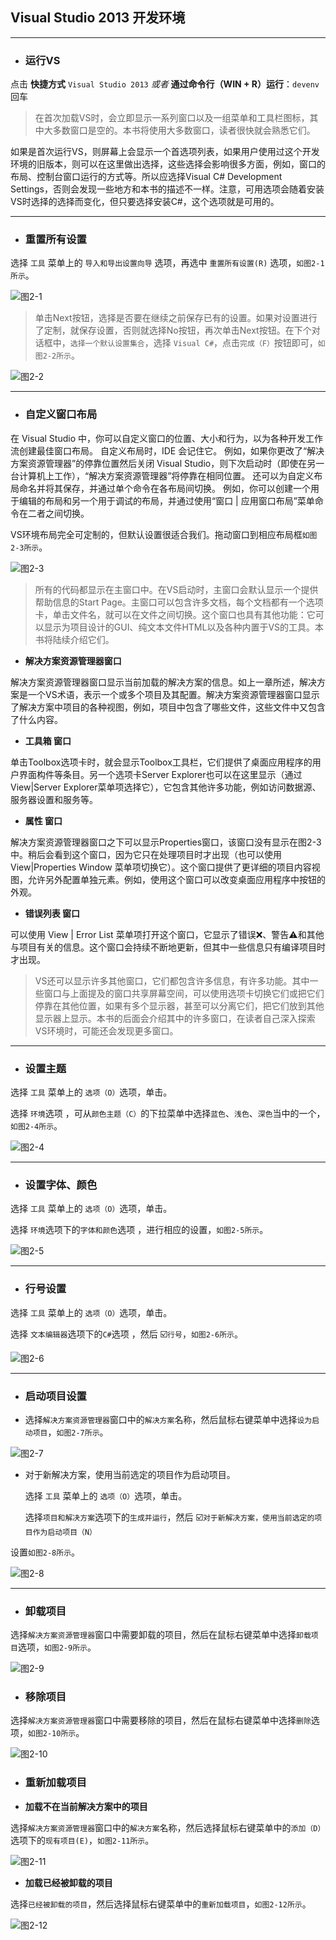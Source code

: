 ## Visual Studio 2013 开发环境

---

* ### 运行VS


点击 **快捷方式** `Visual Studio 2013` _或者_
**通过命令行（WIN + R）运行**：`devenv` 回车

> 在首次加载VS时，会立即显示一系列窗口以及一组菜单和工具栏图标，其中大多数窗口是空的。本书将使用大多数窗口，读者很快就会熟悉它们。

如果是首次运行VS，则屏幕上会显示一个首选项列表，如果用户使用过这个开发环境的旧版本，则可以在这里做出选择，这些选择会影响很多方面，例如，窗口的布局、控制台窗口运行的方式等。所以应选择Visual C\# Development Settings，否则会发现一些地方和本书的描述不一样。注意，可用选项会随着安装VS时选择的选择而变化，但只要选择安装C\#，这个选项就是可用的。

---

* ### 重置所有设置


选择 `工具` 菜单上的 `导入和导出设置向导` 选项，再选中 `重置所有设置(R)` 选项，`如图2-1所示`。


![图2-1](/assets/2-1.png)



> 单击Next按钮，选择是否要在继续之前保存已有的设置。如果对设置进行了定制，就保存设置，否则就选择No按钮，再次单击Next按钮。在下个对话框中，`选择一个默认设置集合`，选择 `Visual C#`，点击`完成（F）`按钮即可，`如图2-2所示`。

![图2-2](/assets/2-2.png)

---

* ### 自定义窗口布局


在 Visual Studio 中，你可以自定义窗口的位置、大小和行为，以为各种开发工作流创建最佳窗口布局。 自定义布局时，IDE 会记住它。 例如，如果你更改了“解决方案资源管理器”的停靠位置然后关闭 Visual Studio，则下次启动时（即使在另一台计算机上工作），“解决方案资源管理器”将停靠在相同位置。 还可以为自定义布局命名并将其保存，并通过单个命令在各布局间切换。 例如，你可以创建一个用于编辑的布局和另一个用于调试的布局，并通过使用“窗口 \| 应用窗口布局”菜单命令在二者之间切换。

VS环境布局完全可定制的，但默认设置很适合我们。拖动窗口到相应布局框`如图2-3所示`。

![图2-3](/assets/2-3.png)

> 所有的代码都显示在主窗口中。在VS启动时，主窗口会默认显示一个提供帮助信息的Start Page。主窗口可以包含许多文档，每个文档都有一个选项卡，单击文件名，就可以在文件之间切换。这个窗口也具有其他功能：它可以显示为项目设计的GUI、纯文本文件HTML以及各种内置于VS的工具。本书将陆续介绍它们。

* **解决方案资源管理器窗口**

解决方案资源管理器窗口显示当前加载的解决方案的信息。如上一章所述，解决方案是一个VS术语，表示一个或多个项目及其配置。解决方案资源管理器窗口显示了解决方案中项目的各种视图，例如，项目中包含了哪些文件，这些文件中又包含了什么内容。

* **工具箱 窗口**

单击Toolbox选项卡时，就会显示Toolbox工具栏，它们提供了桌面应用程序的用户界面构件等条目。另一个选项卡Server Explorer也可以在这里显示（通过View\|Server Explorer菜单项选择它），它包含其他许多功能，例如访问数据源、服务器设置和服务等。

* **属性 窗口**

解决方案资源管理器窗口之下可以显示Properties窗口，该窗口没有显示在图2-3中。稍后会看到这个窗口，因为它只在处理项目时才出现（也可以使用View\|Properties Window 菜单项切换它）。这个窗口提供了更详细的项目内容视图，允许另外配置单独元素。例如，使用这个窗口可以改变桌面应用程序中按钮的外观。

* **错误列表 窗口**

可以使用 View \| Error List 菜单项打开这个窗口，它显示了错误❌、警告⚠️和其他与项目有关的信息。这个窗口会持续不断地更新，但其中一些信息只有编译项目时才出现。


> VS还可以显示许多其他窗口，它们都包含许多信息，有许多功能。其中一些窗口与上面提及的窗口共享屏幕空间，可以使用选项卡切换它们或把它们停靠在其他位置，如果有多个显示器，甚至可以分离它们，把它们放到其他显示器上显示。本书的后面会介绍其中的许多窗口，在读者自己深入探索VS环境时，可能还会发现更多窗口。


---

* ### 设置主题


选择 `工具` 菜单上的 `选项（O）`选项，单击。

选择 `环境`选项 ，可从`颜色主题（C）`的下拉菜单中选择`蓝色`、`浅色`、`深色`当中的一个，`如图2-4所示`。

![图2-4](/assets/2-4.png)

---

* ### 设置字体、颜色


选择 `工具` 菜单上的 `选项（O）`选项，单击。

选择 `环境`选项下的`字体和颜色`选项 ，进行相应的设置，`如图2-5所示`。

![图2-5](/assets/2-5.png)

---

* ### 行号设置


选择 `工具` 菜单上的 `选项（O）`选项，单击。

选择 `文本编辑器`选项下的`C#`选项 ，然后 ☑️`行号`，`如图2-6所示`。

![图2-6](/assets/2-6.png)

---

* ### 启动项目设置

* 选择`解决方案资源管理器`窗口中的`解决方案`名称，然后鼠标右键菜单中选择`设为启动项目`，`如图2-7所示`。


![图2-7](/assets/2-7.png)

* 对于新解决方案，使用当前选定的项目作为启动项目。

  选择 `工具` 菜单上的 `选项（O）`选项，单击。

  选择`项目和解决方案`选项下的`生成并运行`，然后 ☑️`对于新解决方案，使用当前选定的项目作为启动项目（N）`


设置`如图2-8所示`。

![图2-8](/assets/2-8.png)

---

* ### 卸载项目


选择`解决方案资源管理器`窗口中需要卸载的项目，然后在鼠标右键菜单中选择`卸载项目`选项，`如图2-9所示`。

![图2-9](/assets/2-9.png)

* ### 移除项目


选择`解决方案资源管理器`窗口中需要移除的项目，然后在鼠标右键菜单中选择`删除`选项，`如图2-10所示`。

![图2-10](/assets/2-10.png)

* ### 重新加载项目

* **加载不在当前解决方案中的项目**


选择`解决方案资源管理器`窗口中的`解决方案`名称，然后选择鼠标右键菜单中的`添加（D）`选项下的`现有项目(E)`，`如图2-11所示`。

![图2-11](/assets/2-11.png)

* **加载已经被卸载的项目**

选择`已经被卸载的项目`，然后选择鼠标右键菜单中的`重新加载项目`，`如图2-12所示`。

![图2-12](/assets/2-12.png)



